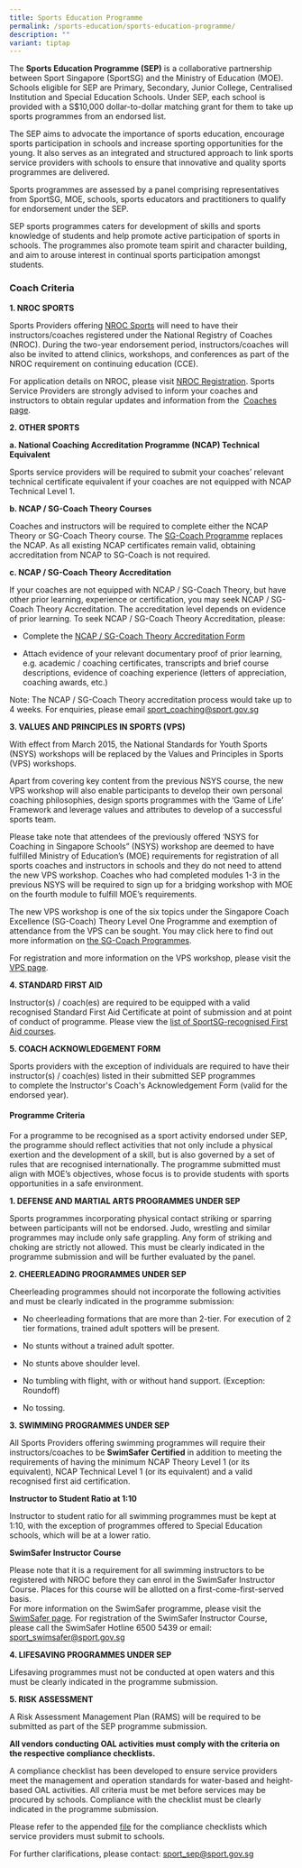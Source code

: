 ```yaml
---
title: Sports Education Programme
permalink: /sports-education/sports-education-programme/
description: ""
variant: tiptap
---
```

<p>The <strong>Sports Education Programme (SEP)</strong> is a collaborative
partnership between Sport Singapore (SportSG) and the Ministry of Education
(MOE). Schools eligible for SEP are Primary, Secondary, Junior College,
Centralised Institution and Special Education Schools. Under SEP, each
school is provided with a S$10,000 dollar-to-dollar matching grant for&nbsp;them
to take up sports programmes from an endorsed list.</p>
<p>The SEP aims to advocate the importance of sports education, encourage
sports participation in schools and increase sporting opportunities for
the young. It also serves as an integrated and structured approach to link
sports service providers with schools to ensure that innovative and quality
sports programmes are delivered.</p>
<p>Sports programmes are assessed by a panel comprising representatives from
SportSG, MOE, schools, sports educators and practitioners to qualify for
endorsement under the SEP.</p>
<p>SEP sports programmes caters for development of&nbsp;skills and sports
knowledge&nbsp;of students and help promote active participation of sports
in schools. The programmes also&nbsp;promote team spirit and character
building, and aim to arouse interest in continual sports participation
amongst students.</p>
<h3><strong>Coach Criteria</strong></h3>
<p><strong>1. NROC SPORTS</strong>
</p>
<p>Sports Providers offering&nbsp;<a href="/coaches-corner/singapore-coach-excellence/sg-coach-technical-programme-accreditation/" rel="noopener noreferrer nofollow" target="_blank">NROC Sports</a>&nbsp;will
need to have their instructors/coaches registered under the National Registry
of Coaches (NROC). During the&nbsp;two-year endorsement period, instructors/coaches
will also be invited to attend clinics, workshops, and conferences as part
of the NROC requirement on continuing education (CCE).</p>
<p>For application details on NROC, please visit&nbsp;<a href="/support-resources/activesg-programme-partnership/nroc-sports/" rel="noopener noreferrer nofollow" target="_blank">NROC Registration</a>.
Sports Service Providers are strongly advised to inform your coaches and
instructors to obtain regular updates and information from the&nbsp;
<a href="/support-resources/activesg-programme-partnership/nroc-sports/" rel="noopener noreferrer nofollow" target="_blank">Coaches page</a>.</p>
<p><strong>2. OTHER SPORTS</strong>
</p>
<p><strong>a. National Coaching Accreditation Programme (NCAP) Technical Equivalent</strong>
</p>
<p>Sports service providers&nbsp;will be required to submit&nbsp;your coaches’&nbsp;relevant
technical certificate equivalent if your coaches are not equipped with
NCAP Technical Level 1.</p>
<p><strong>b. NCAP / SG-Coach Theory Courses</strong>
</p>
<p>Coaches and instructors will be required to complete&nbsp;either the&nbsp;NCAP
Theory or SG-Coach Theory course.&nbsp;The&nbsp;<a href="/support-resources/coaches-corner/singapore-coach-excellence-sg-coach-programme/" rel="noopener noreferrer nofollow" target="_blank">SG-Coach Programme</a>&nbsp;replaces
the NCAP. As all existing NCAP certificates remain valid, obtaining accreditation
from NCAP to SG-Coach is&nbsp;not&nbsp;required.</p>
<p><strong>c. NCAP / SG-Coach Theory Accreditation</strong>
</p>
<p>If your coaches are not equipped with NCAP / SG-Coach Theory, but have
other prior learning, experience or certification, you may seek NCAP /
SG-Coach Theory Accreditation. The accreditation level depends on evidence
of prior learning. To seek NCAP / SG-Coach Theory Accreditation, please:</p>
<ul data-tight="true" class="tight">
<li>
<p>Complete the&nbsp;<a href="/files/Sport%20Education/Sport%20Education%20Programmes/20180719_SGCoach_Theory_Accreditation_Application_Form_(1).pdf" rel="noopener noreferrer nofollow" target="_blank">NCAP / SG-Coach Theory Accreditation Form</a>
</p>
</li>
<li>
<p>Attach evidence of your relevant documentary proof of prior learning,
e.g. academic / coaching certificates, transcripts and brief course descriptions,
evidence of coaching experience (letters of appreciation, coaching awards,
etc.)</p>
</li>
</ul>
<p>Note: The NCAP / SG-Coach Theory accreditation process would take up to
4 weeks.&nbsp;For enquiries, please email&nbsp;<a href="mailto:sport_coaching@sport.gov.sg?subject=Sports%20Education%20Programme" rel="noopener noreferrer nofollow" target="_blank">sport_coaching@sport.gov.sg</a>
</p>
<p><strong>3. VALUES AND PRINCIPLES IN SPORTS (VPS)</strong>
</p>
<p>With effect from March 2015, the National Standards for Youth Sports (NSYS)
workshops will be replaced by the&nbsp;Values and Principles in Sports
(VPS)&nbsp;workshops.</p>
<p>Apart from covering key content from the previous NSYS course, the new
VPS workshop will also enable participants to develop their own personal
coaching philosophies, design sports programmes with the ‘Game of Life’
Framework and leverage values and attributes to develop of a successful
sports team.</p>
<p>Please take note that attendees of the previously offered ‘NSYS for Coaching
in Singapore Schools” (NSYS) workshop are deemed to have fulfilled Ministry
of Education’s (MOE) requirements for registration of all sports coaches
and instructors in schools and they do not need to attend the new VPS workshop.
Coaches who had completed modules 1-3 in the previous NSYS will be required
to sign up for a bridging workshop with MOE on the fourth module to fulfill
MOE’s requirements.</p>
<p>The new VPS workshop is one of the six topics under the Singapore Coach
Excellence (SG-Coach) Theory Level One Programme and exemption of attendance
from the VPS can be sought. You may click here to find out more information
on&nbsp;<a href="/support-resources/coaches-corner/singapore-coach-excellence-sg-coach-programme/" rel="noopener noreferrer nofollow" target="_blank">the SG-Coach Programmes</a>.</p>
<p>For registration and more information on the VPS workshop, please visit&nbsp;the&nbsp;
<a href="https://coachsg.sportsingapore.gov.sg/value-and-principles-in-sport-certification" rel="noopener noreferrer nofollow" target="_blank">VPS page</a>.</p>
<p><strong>4. STANDARD FIRST AID</strong>
</p>
<p>Instructor(s) / coach(es) are required to be equipped with a valid recognised
Standard First Aid Certificate at point of submission and at point of conduct
of programme. Please view the&nbsp;<a href="/support-resources/national-registry-of-coaches/accredited-standard-first-aid-with-aed-courses/" rel="noopener noreferrer nofollow" target="_blank">list of SportSG-recognised First Aid courses</a>.</p>
<p><strong>5. COACH ACKNOWLEDGEMENT FORM</strong>
</p>
<p>Sports providers with the exception of individuals are required to have
their instructor(s) / coach(es) listed in their submitted SEP programmes
to&nbsp;complete the Instructor's Coach's Acknowledgement Form&nbsp;(valid
for the endorsed year).</p>
<h4><strong>Programme Criteria</strong></h4>
<p>For a programme to be recognised as a sport activity endorsed under SEP,
the programme should reflect activities that not only include a physical
exertion and the development of a skill, but is also governed by a set
of rules that are recognised internationally. The programme submitted must
align with MOE’s objectives, whose focus is to provide students with sports
opportunities in a safe environment.</p>
<p><strong>1. DEFENSE AND MARTIAL ARTS PROGRAMMES UNDER SEP</strong>
</p>
<p>Sports programmes incorporating physical contact striking or sparring
between participants will not be endorsed. Judo, wrestling and similar
programmes&nbsp;may include only safe grappling.&nbsp;Any form of striking
and choking are strictly not allowed. This must be clearly indicated in
the programme submission and will be further evaluated by the panel.</p>
<p><strong>2. CHEERLEADING PROGRAMMES UNDER SEP</strong>
</p>
<p>Cheerleading programmes should not incorporate the following activities
and must be clearly indicated in the programme submission:</p>
<ul data-tight="true" class="tight">
<li>
<p>No cheerleading formations that are more than 2-tier. For execution of
2 tier formations, trained adult spotters will be present.</p>
</li>
<li>
<p>No stunts without a trained adult spotter.</p>
</li>
<li>
<p>No stunts above shoulder level.</p>
</li>
<li>
<p>No tumbling with flight, with or without hand support. (Exception: Roundoff)</p>
</li>
<li>
<p>No tossing.</p>
</li>
</ul>
<p><strong>3.&nbsp;SWIMMING PROGRAMMES UNDER SEP</strong>
</p>
<p>All Sports Providers offering swimming programmes will require their instructors/coaches
to be&nbsp;<strong>SwimSafer</strong>&nbsp;<strong>Certified</strong>&nbsp;in
addition to meeting the requirements of having the&nbsp;minimum NCAP Theory
Level 1 (or its equivalent), NCAP Technical Level 1 (or its equivalent)
and a valid recognised first aid certification.</p>
<p><strong>Instructor to Student Ratio at 1:10</strong>
</p>
<p>Instructor to student ratio for all swimming programmes must be kept at
1:10, with the exception of programmes offered to Special Education schools,
which will be at a lower ratio.</p>
<p><strong>SwimSafer Instructor Course</strong>
</p>
<p>Please note that it is a requirement for all swimming instructors to be
registered with NROC before they can enrol in the SwimSafer Instructor
Course. Places for this course will be allotted on a first-come-first-served
basis.
<br>For more information on the SwimSafer programme, please visit the&nbsp;
<a href="https://www.activesgcircle.gov.sg/academies-clubs/initiatives/swimsafer" rel="noopener noreferrer nofollow" target="_blank">SwimSafer page</a>.&nbsp;For registration of the SwimSafer Instructor
Course, please call the SwimSafer Hotline&nbsp;6500 5439&nbsp;or email:&nbsp;
<a href="mailto:sport_swimsafer@sport.gov.sg" rel="noopener noreferrer nofollow" target="_blank">sport_swimsafer@sport.gov.sg</a>
</p>
<p><strong>4. LIFESAVING PROGRAMMES UNDER SEP</strong>
</p>
<p>Lifesaving programmes must not be conducted at open waters and this must
be clearly indicated in the programme submission.</p>
<p><strong>5. RISK ASSESSMENT</strong>
</p>
<p>A Risk Assessment Management Plan (RAMS) will be required to be submitted
as part of the SEP programme submission.</p>
<p><strong>All vendors conducting OAL activities must comply with the criteria on the respective compliance checklists.</strong>
</p>
<p>A compliance checklist has been developed to ensure service providers
meet the management and operation standards for water-based and height-based
OAL activities. All criteria must be met before services may be procured
by schools. Compliance with the checklist must be clearly indicated in
the programme submission.</p>
<p>Please refer to the appended&nbsp;<a href="/files/Sport%20Education/Sport%20Education%20Programmes/Compliance%20Checklists%20for%20Procurement%20of%20OAL%20Activities_version%204%20Feb%2022.pdf" rel="noopener noreferrer nofollow" target="_blank">file</a> for
the compliance checklists which service providers must submit to schools.</p>
<p>For further clarifications, please contact: <a href="mailto:sport_sep@sport.gov.sg" rel="noopener noreferrer nofollow" target="_blank">sport_sep@sport.gov.sg</a>
</p>